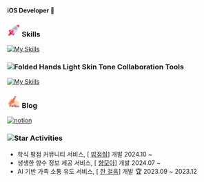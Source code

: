 #### iOS Developer 🍎


### <img src="Assets/Rocket.png" width="30"> Skills

[![My Skills](https://skillicons.dev/icons?i=swift,reactivex)](https://skillicons.dev)


### <img src="https://raw.githubusercontent.com/Tarikul-Islam-Anik/Microsoft-Teams-Animated-Emojis/master/Emojis/Hand%20gestures/Folded%20Hands%20Light%20Skin%20Tone.png" alt="Folded Hands Light Skin Tone" width="25" height="25" /> Collaboration Tools

[![My Skills](https://skillicons.dev/icons?i=github,git,postman,figma,discord)](https://skillicons.dev)

### <img src="Assets/Writing Hand Light Skin Tone.png" width="30"> Blog

[![notion](https://skillicons.dev/icons?i=notion)](https://tidal-xenon-8d1.notion.site/iOS-Study-7c002c03331642be837147271d15682c)

### <img src="https://raw.githubusercontent.com/Tarikul-Islam-Anik/Animated-Fluent-Emojis/master/Emojis/Travel%20and%20places/Star.png" alt="Star" width="30" height="30" /> Activities

- 학식 평점 커뮤니티 서비스, [ [밥점줘](https://github.com/INU-BJJ)] 개발 2024.10 ~
- 생생한 향수 정보 제공 서비스, [ [향모아](https://github.com/HMOAA/HMOA_iOS)] 개발 2024.07 ~ 
- AI 기반 가족 소통 유도 서비스, [ [한 걸음](https://github.com/ForOneStep)] 개발 🏆 2023.09 ~ 2023.12
